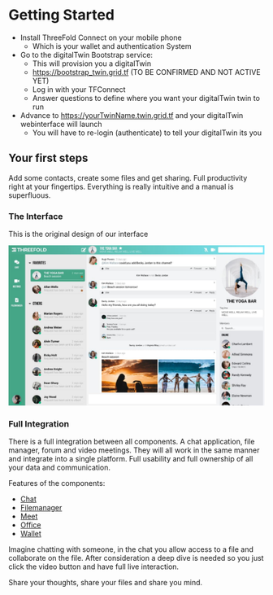 # Getting Started

- Install ThreeFold Connect on your mobile phone
  - Which is your wallet and authentication System
- Go to the digitalTwin Bootstrap service:
  - This will provision you a digitalTwin
  - https://bootstrap_twin.grid.tf (TO BE CONFIRMED AND NOT ACTIVE YET)
  - Log in with your TFConnect
  - Answer questions to define where you want your digitalTwin twin to run
- Advance to https://yourTwinName.twin.grid.tf and your digitalTwin webinterface will launch
  - You will have to re-login (authenticate) to tell your digitalTwin its you

## Your first steps

Add some contacts, create some files and get sharing. Full productivity right at your fingertips. Everything is really intuitive and a manual is superfluous.

### The Interface
This is the original design of our interface

![](img/interface.jpg)


### Full Integration
There is a full integration between all components. A chat application, file manager, forum and video meetings. They will all work in the same manner and integrate into a single platform. Full usability and full ownership of all your data and communication.

Features of the components:
- [Chat](../features/chat.md)
- [Filemanager](../features/filemanager.md)
- [Meet](../features/meet.md)
- [Office](../features/office.md)
- [Wallet](../features/wallet.md)

Imagine chatting with someone, in the chat you allow access to a file and collaborate on the file. After consideration a deep dive is needed so you just click the video button and have full live interaction.

Share your thoughts, share your files and share you mind.
